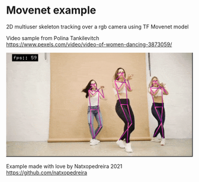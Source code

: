 # Movenet example

2D multiuser skeleton tracking over a rgb camera using TF Movenet model

Video sample from Polina Tankilevitch
https://www.pexels.com/video/video-of-women-dancing-3873059/


![](assets/sample.gif)


Example made with love by Natxopedreira 2021
https://github.com/natxopedreira